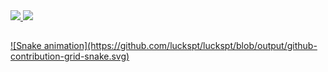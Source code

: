  <div>
  <a href="https://github.com/luckspt">
  <img height="180em" src="https://github-readme-stats.vercel.app/api?username=luckspt&show_icons=true&theme=dracula&include_all_commits=true&count_private=true"/>
  <img height="180em" src="https://github-readme-stats.vercel.app/api/top-langs/?username=luckspt&layout=compact&langs_count=16&theme=dracula"/>
</div>
  
  ##
 
<div>  
  ![Snake animation](https://github.com/luckspt/luckspt/blob/output/github-contribution-grid-snake.svg)
</div>

